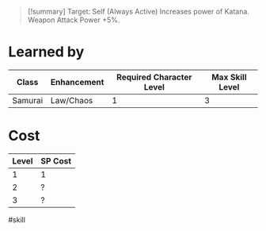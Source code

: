 >[!summary]
>Target: Self (Always Active)
>Increases power of Katana.
>Weapon Attack Power +5%.
# Learned by
| Class   | Enhancement | Required Character Level | Max Skill Level |
| ------- | ----------- | ------------------------ | --------------- |
| Samurai | Law/Chaos   | 1                        | 3               |
# Cost
| Level | SP Cost |
| ----- | ------- |
| 1     | 1       |
| 2     | ?       |
| 3     | ?       |

#skill 